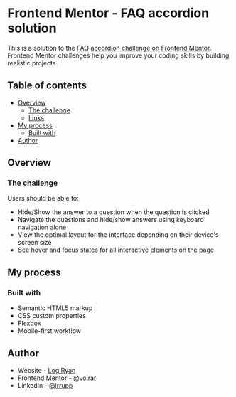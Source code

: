 # Frontend Mentor - FAQ accordion solution

This is a solution to the [FAQ accordion challenge on Frontend Mentor](https://www.frontendmentor.io/challenges/faq-accordion-wyfFdeBwBz). Frontend Mentor challenges help you improve your coding skills by building realistic projects. 

## Table of contents

- [Overview](#overview)
  - [The challenge](#the-challenge)
  - [Links](#links)
- [My process](#my-process)
  - [Built with](#built-with)
- [Author](#author)

## Overview

  ### The challenge
  
  Users should be able to:
  
  - Hide/Show the answer to a question when the question is clicked
  - Navigate the questions and hide/show answers using keyboard navigation alone
  - View the optimal layout for the interface depending on their device's screen size
  - See hover and focus states for all interactive elements on the page

## My process

  ### Built with
  
  - Semantic HTML5 markup
  - CSS custom properties
  - Flexbox
  - Mobile-first workflow

## Author

- Website - [Log Ryan](https://logryan.co/)
- Frontend Mentor - [@volrar](https://www.frontendmentor.io/profile/volrar)
- LinkedIn - [@lrrupp](https://www.linkedin.com/in/lrrupp)
